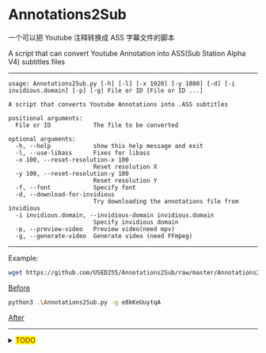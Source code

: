 # Annotations2Sub

一个可以把 Youtube 注释转换成 ASS 字幕文件的脚本

A script that can convert Youtube Annotation into ASS(Sub Station Alpha V4) subtitles files

---

```man
usage: Annotations2Sub.py [-h] [-l] [-x 1920] [-y 1080] [-d] [-i invidious.domain] [-p] [-g] File or ID [File or ID ...]

A script that converts Youtube Annotations into .ASS subtitles

positional arguments:
  File or ID            The file to be converted

optional arguments:
  -h, --help            show this help message and exit
  -l, --use-libass      Fixes for libass
  -x 100, --reset-resolution-x 100
                        Reset resolution X
  -y 100, --reset-resolution-y 100
                        Reset resolution Y
  -f, --font            Specify font
  -d, --download-for-invidious
                        Try downloading the ‪‪annotations file from invidious
  -i invidious.domain, --invidious-domain invidious.domain
                        Specify invidious domain
  -p, --preview-video   Preview video(need mpv)
  -g, --generate-video  Generate video (need FFmpeg)

```

---

Example:

```bash
wget https://github.com/USED255/Annotations2Sub/raw/master/Annotations2Sub.py 
```

[Before](https://www.youtube.com/watch?v=e8kKeUuytqA)

```bash
python3 .\Annotations2Sub.py -g e8kKeUuytqA
```

[After](https://www.bilibili.com/video/BV1Ff4y1t7Dj?p=4)

---

<details>
  <summary><mark><font color=darkred>TODO</font></mark></summary>

- g-0i6MOh7n0

- 29-q7YnyUmY

- 去除 invidious

</details>

